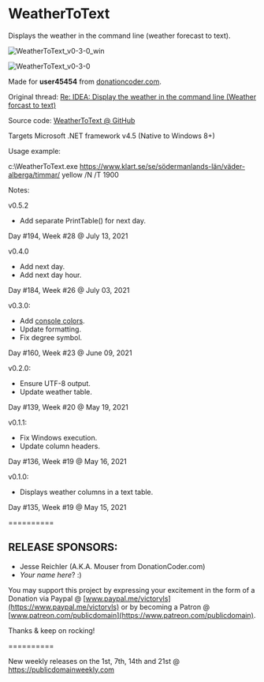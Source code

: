 # WeatherToText
Displays the weather in the command line (weather forecast to text).

![WeatherToText_v0-3-0_win](https://user-images.githubusercontent.com/54631779/121427333-96cd6600-c942-11eb-8835-9b45389f287c.png)

![WeatherToText_v0-3-0](https://user-images.githubusercontent.com/54631779/121427363-9df47400-c942-11eb-8764-3c435623f049.png)

Made for **user45454** from [donationcoder.com](https://www.donationcoder.com).

Original thread: [Re: IDEA: Display the weather in the command line (Weather forcast to text)](https://www.donationcoder.com/forum/index.php?topic=51394.0)

Source code: [WeatherToText @ GitHub](https://github.com/publicdomain/weather-to-text)

Targets Microsoft .NET framework v4.5 (Native to Windows 8+)

Usage example:

c:\WeatherToText.exe https://www.klart.se/se/södermanlands-län/väder-alberga/timmar/ yellow /N /T 1900

Notes:

v0.5.2
- Add separate PrintTable() for next day.

Day #194, Week #28 @ July 13, 2021

v0.4.0
- Add next day.
- Add next day hour.

Day #184, Week #26 @ July 03, 2021

v0.3.0:
- Add [console colors](https://docs.microsoft.com/en-us/dotnet/api/system.consolecolor?view=net-5.0).
- Update formatting.
- Fix degree symbol.

Day #160, Week #23 @ June 09, 2021

v0.2.0:
- Ensure UTF-8 output.
- Update weather table.

Day #139, Week #20 @ May 19, 2021

v0.1.1:
- Fix Windows execution.
- Update column headers.

Day #136, Week #19 @ May 16, 2021

v0.1.0:
- Displays weather columns in a text table.

Day #135, Week #19 @ May 15, 2021

==========

## RELEASE SPONSORS:

* Jesse Reichler (A.K.A. Mouser from DonationCoder.com)
* *Your name here*? :)

You may support this project by expressing your excitement in the form of a Donation via Paypal @ [www.paypal.me/victorvls](https://www.paypal.me/victorvls) or by becoming a Patron @ [www.patreon.com/publicdomain](https://www.patreon.com/publicdomain).

Thanks & keep on rocking!

==========

New weekly releases on the 1st, 7th, 14th and 21st @ https://publicdomainweekly.com
